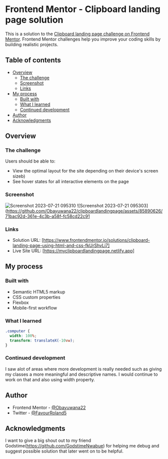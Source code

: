 # Frontend Mentor - Clipboard landing page solution

This is a solution to the [Clipboard landing page challenge on Frontend Mentor](https://www.frontendmentor.io/challenges/clipboard-landing-page-5cc9bccd6c4c91111378ecb9). Frontend Mentor challenges help you improve your coding skills by building realistic projects.

## Table of contents

- [Overview](#overview)
  - [The challenge](#the-challenge)
  - [Screenshot](#screenshot)
  - [Links](#links)
- [My process](#my-process)
  - [Built with](#built-with)
  - [What I learned](#what-i-learned)
  - [Continued development](#continued-development)
- [Author](#author)
- [Acknowledgments](#acknowledgments)

## Overview

### The challenge

Users should be able to:

- View the optimal layout for the site depending on their device's screen sizeb)
- See hover states for all interactive elements on the page

### Screenshot

![Screenshot 2023-07-21 095310](https://github.com/Obayuwana22/clipboardlandingpage/assets/85890626/0bae330c-41a4-40b6-8996-320dc02f5cef)
![Screenshot 2023-07-21 095303](https://github.com/Obayuwana22/clipboardlandingpage/assets/85890626/71bac92d-361e-4c3b-a58f-fc58cd22c91


### Links

- Solution URL: [https://www.frontendmentor.io/solutions/clipboard-landing-page-using-html-and-css-fkUrShvLi7]
- Live Site URL: [https://myclipboardlandingpage.netlify.app]

## My process

### Built with

- Semantic HTML5 markup
- CSS custom properties
- Flexbox
- Mobile-first workflow

### What I learned

```css
.computer {
  width: 100%;
  transform: translateX(-10vw);
}
```

### Continued development

I saw alot of areas where more development is really needed such as giving my classes a more meaningful and descriptive names. I would continue to work on that and also using width property.

## Author

- Frontend Mentor - [@Obayuwana22](https://www.frontendmentor.io/profile/yourusername)
- Twitter - [@FavourRoland5](https://www.twitter.com/yourusername)

## Acknowledgments

I want to give a big shout out to my friend Godstime(https://github.com/GodstimeNwabue) for helping me debug and suggest possible solution that later went on to be helpful.
